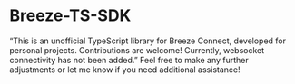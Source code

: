 # Breeze-TS-SDK
“This is an unofficial TypeScript library for Breeze Connect, developed for personal projects. Contributions are welcome! Currently, websocket connectivity has not been added.”  Feel free to make any further adjustments or let me know if you need additional assistance!
